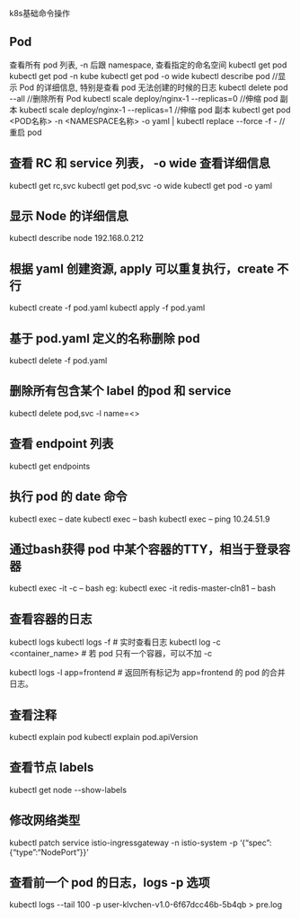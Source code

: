 k8s基础命令操作

## Pod
查看所有 pod 列表, -n 后跟 namespace, 查看指定的命名空间
kubectl get pod
kubectl get pod -n kube
kubectl get pod -o wide
kubectl describe pod <pod-name>  //显示 Pod 的详细信息, 特别是查看 pod 无法创建的时候的日志
kubectl delete pod --all //删除所有 Pod
kubectl scale deploy/nginx-1 --replicas=0 //伸缩 pod 副本
kubectl scale deploy/nginx-1 --replicas=1 //伸缩 pod 副本
kubectl get pod <POD名称> -n <NAMESPACE名称> -o yaml | kubectl replace --force -f - //重启 pod

## 查看 RC 和 service 列表， -o wide 查看详细信息
kubectl get rc,svc
kubectl get pod,svc -o wide
kubectl get pod -o yaml

## 显示 Node 的详细信息
kubectl describe node 192.168.0.212

## 根据 yaml 创建资源, apply 可以重复执行，create 不行
kubectl create -f pod.yaml
kubectl apply -f pod.yaml

## 基于 pod.yaml 定义的名称删除 pod
kubectl delete -f pod.yaml

## 删除所有包含某个 label 的pod 和 service
kubectl delete pod,svc -l name=<>

## 查看 endpoint 列表
kubectl get endpoints

## 执行 pod 的 date 命令
kubectl exec – date
kubectl exec – bash
kubectl exec – ping 10.24.51.9

## 通过bash获得 pod 中某个容器的TTY，相当于登录容器
kubectl exec -it -c – bash
eg:
kubectl exec -it redis-master-cln81 – bash

## 查看容器的日志
kubectl logs
kubectl logs -f # 实时查看日志
kubectl log -c <container_name> # 若 pod 只有一个容器，可以不加 -c

kubectl logs -l app=frontend # 返回所有标记为 app=frontend 的 pod 的合并日志。

## 查看注释
kubectl explain pod
kubectl explain pod.apiVersion

## 查看节点 labels
kubectl get node --show-labels

## 修改网络类型
kubectl patch service istio-ingressgateway -n istio-system -p ‘{“spec”:{“type”:“NodePort”}}’

## 查看前一个 pod 的日志，logs -p 选项
kubectl logs --tail 100 -p user-klvchen-v1.0-6f67dcc46b-5b4qb > pre.log